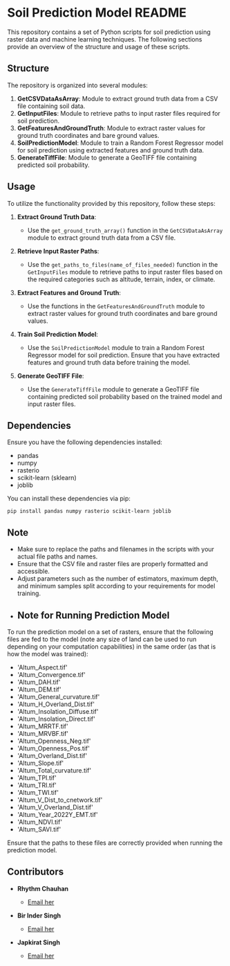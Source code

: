 # Soil Prediction Model README

This repository contains a set of Python scripts for soil prediction using raster data and machine learning techniques. The following sections provide an overview of the structure and usage of these scripts.

## Structure

The repository is organized into several modules:

1. **GetCSVDataAsArray**: Module to extract ground truth data from a CSV file containing soil data.
2. **GetInputFiles**: Module to retrieve paths to input raster files required for soil prediction.
3. **GetFeaturesAndGroundTruth**: Module to extract raster values for ground truth coordinates and bare ground values.
4. **SoilPredictionModel**: Module to train a Random Forest Regressor model for soil prediction using extracted features and ground truth data.
5. **GenerateTiffFile**: Module to generate a GeoTIFF file containing predicted soil probability.

## Usage

To utilize the functionality provided by this repository, follow these steps:

1. **Extract Ground Truth Data**:
   - Use the `get_ground_truth_array()` function in the `GetCSVDataAsArray` module to extract ground truth data from a CSV file.

2. **Retrieve Input Raster Paths**:
   - Use the `get_paths_to_files(name_of_files_needed)` function in the `GetInputFiles` module to retrieve paths to input raster files based on the required categories such as altitude, terrain, index, or climate.

3. **Extract Features and Ground Truth**:
   - Use the functions in the `GetFeaturesAndGroundTruth` module to extract raster values for ground truth coordinates and bare ground values.

4. **Train Soil Prediction Model**:
   - Use the `SoilPredictionModel` module to train a Random Forest Regressor model for soil prediction. Ensure that you have extracted features and ground truth data before training the model.

5. **Generate GeoTIFF File**:
   - Use the `GenerateTiffFile` module to generate a GeoTIFF file containing predicted soil probability based on the trained model and input raster files.

## Dependencies

Ensure you have the following dependencies installed:

- pandas
- numpy
- rasterio
- scikit-learn (sklearn)
- joblib

You can install these dependencies via pip:

`pip install pandas numpy rasterio scikit-learn joblib`


## Note

- Make sure to replace the paths and filenames in the scripts with your actual file paths and names.
- Ensure that the CSV file and raster files are properly formatted and accessible.
- Adjust parameters such as the number of estimators, maximum depth, and minimum samples split according to your requirements for model training.
- ## Note for Running Prediction Model

To run the prediction model on a set of rasters, ensure that the following files are fed to the model (note any size of land can be used to run depending on your computation capabilities) in the same order (as that is how the model was trained):

- 'Altum_Aspect.tif'
- 'Altum_Convergence.tif'
- 'Altum_DAH.tif'
- 'Altum_DEM.tif'
- 'Altum_General_curvature.tif'
- 'Altum_H_Overland_Dist.tif'
- 'Altum_Insolation_Diffuse.tif'
- 'Altum_Insolation_Direct.tif'
- 'Altum_MRRTF.tif'
- 'Altum_MRVBF.tif'
- 'Altum_Openness_Neg.tif'
- 'Altum_Openness_Pos.tif'
- 'Altum_Overland_Dist.tif'
- 'Altum_Slope.tif'
- 'Altum_Total_curvature.tif'
- 'Altum_TPI.tif'
- 'Altum_TRI.tif'
- 'Altum_TWI.tif'
- 'Altum_V_Dist_to_cnetwork.tif'
- 'Altum_V_Overland_Dist.tif'
- 'Altum_Year_2022Y_EMT.tif'
- 'Altum_NDVI.tif'
- 'Altum_SAVI.tif'

Ensure that the paths to these files are correctly provided when running the prediction model.



## Contributors
- **Rhythm Chauhan**
  - [Email her](mailto:eyeamrhythm2003@gmail.com)

- **Bir Inder Singh**
  - [Email her](mailto:virkbunny13@gmail.com)

- **Japkirat Singh**
  - [Email her](mailto:japkirat66@gmail.com)
